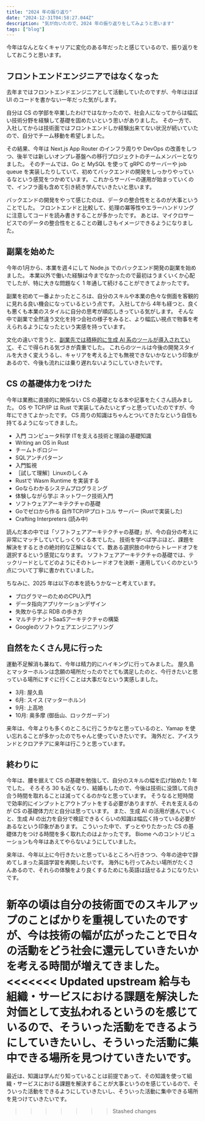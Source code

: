 ```yaml
---
title: "2024 年の振り返り"
date: "2024-12-31T04:58:27.044Z"
description: "気が向いたので、2024 年の振り返りをしてみようと思います"
tags: ["blog"]
---
```


今年はなんとなくキャリアに変化のある年だったと感じているので、振り返りをしておこうと思います。

## フロントエンドエンジニアではなくなった

去年まではフロントエンドエンジニアとして活動していたのですが、今年はほぼ UI のコードを書かない一年だった気がします。

自分は CS の学部を卒業したわけではなかったので、社会人になってからは幅広い技術分野を経験して基礎を固めたいという思いがありました。
その一方で、入社してからは技術面ではフロントエンドしか経験出来てない状況が続いていたので、自分でチーム移動を希望しました。

その結果、今年は Next.js App Router のインフラ周りや DevOps の改善をしつつ、後半では新しいオンプレ基盤への移行プロジェクトのチームメンバーとなりました。
そのチームでは、Go と MySQL を使って gRPC のサーバーや job queue を実装したりしていて、初めてバックエンドの開発をしっかりやっているなという感覚をつかめています。
これからサーバーの運用が始まっていくので、インフラ面も含めて引き続き学んでいきたいと思います。

バックエンドの開発をやって感じたのは、データの整合性をとるのが大事ということでした。
フロントエンドと比較して、処理の冪等性やエラーハンドリングに注意してコードを読み書きすることが多かったです。
あとは、マイクロサービスでのデータの整合性をとることの難しさもイメージできるようになりました。

## 副業を始めた

今年の1月から、本業を週４にして Node.js でのバックエンド開発の副業を始めました。
本業以外で働いた経験は今までなかったので最初はうまくいくか心配でしたが、特に大きな問題なく 1 年通して続けることができてよかったです。

副業を初めて一番よかったところは、自分のスキルや本業の色々な側面を客観的に見れる良い機会になっているという点です。
入社してから 4年も経つと、良くも悪くも本業のスタイルに自分の思考が順応しきっている気がします。
そんな中で副業で全然違う文化を持つ会社の様子をみると、より幅広い視点で物事を考えられるようになったという実感を持っています。

文化の違いで言うと、[副業先では積極的に生成 AI 系のツールが導入されていて](https://zenn.dev/ubie_dev/articles/devin-for-test)、そこで得られる気づきが貴重でした。
これらのツールは今後の開発スタイルを大きく変えうるし、キャリアを考える上でも無視できないかなという印象があるので、今後も流れには乗り遅れないようにしていきたいです。

## CS の基礎体力をつけた

今年は業務に直接的に関係ない CS の基礎となる本や記事をたくさん読みました。
OS や TCP/IP は Rust で実装してみたいとずっと思っていたのですが、今年にできてよかったです。
CS 周りの知識はちゃんとついてきたなという自信も持てるようになってきました。

- 入門 コンピュータ科学 ITを支える技術と理論の基礎知識
- Writing an OS in Rust
- チームトポロジー
- SQLアンチパターン
- 入門監視
- ［試して理解］Linuxのしくみ
- Rustで Wasm Runtime を実装する
- Goならわかるシステムプログラミング
- 体験しながら学ぶ ネットワーク技術入門
- ソフトウェアアーキテクチャの基礎
- Goでゼロから作る 自作TCP/IPプロトコル サーバー (Rustで実装した)
- Crafting Interpreters (読み中)

読んだ本の中では「ソフトフェアアーキテクチャの基礎」が、今の自分の考えに非常にマッチしていてしっくりくる本でした。
技術を学べば学ぶほど、課題を解決をするときの絶対的な正解はなくて、数ある選択肢の中からトレードオフを選択するという感覚になります。
ソフトフェアアーキテクチャの基礎では、テックリードとしてどのようにそのトレードオフを決断・運用していくのかという点について丁寧に書かれていました。

ちなみに、2025 年は以下の本を読もうかなーと考えています。

- プログラマーのためのCPU入門
- データ指向アプリケーションデザイン
- 失敗から学ぶ RDB の歩き方
- マルチテナントSaaSアーキテクチャの構築
- Googleのソフトウェアエンジニアリング

## 自然をたくさん見に行った

運動不足解消も兼ねて、今年は精力的にハイキングに行ってみました。
屋久島とマッターホルンは念願の場所だったのでとても満足したのと、今行きたいと思っている場所にすぐに行くことは大事だなという実感しました。

- 3月: 屋久島
- 6月: スイス (マッターホルン)
- 9月: 上高地
- 10月: 奥多摩 (御岳山、ロックガーデン)

来年は、今年よりも多くのところに行こうかなと思っているのと、Yamap を使い忘れることが多かったのでちゃんと使っていきたいです。
海外だと、アイスランドとクロアチアに来年は行こうと思っています。

## 終わりに

今年は、腰を据えて CS の基礎を勉強して、自分のスキルの幅を広げ始めた 1 年でした。
そろそろ 30 も近くなり、結婚もしたので、今後は技術に没頭して向き合う時間を取れることは減ってくるのかなと思っています。
そうなると短時間で効率的にインプットとアウトプットをする必要がありますが、それを支えるのが CS の基礎体力だと自分は思っています。
また、生成 AI の活用が進んでいくと、生成 AI の出力を自分で検証できるくらいの知識は幅広く持っている必要があるなという印象があります。
こういった中で、ずっとやりたかった CS の基礎体力をつける時間を多く取れたのはよかったです。
Biome へのコントリビューションも今年はあえてやらないようにしていました。

来年は、今年以上に今行きたいと思っているところへ行きつつ、今年の途中で辞めてしまった英語学習を再開したいです。
海外にも行ってみたい場所がたくさんあるので、それらの体験をより良くするためにも英語は話せるようになりたいです。

新卒の頃は自分の技術面でのスキルアップのことばかりを重視していたのですが、今は技術の幅が広がったことで日々の活動をどう社会に還元していきたいかを考える時間が増えてきました。
<<<<<<< Updated upstream
給与も組織・サービスにおける課題を解決した対価として支払われるというのを感じているので、そういった活動をできるようにしていきたいし、そういった活動に集中できる場所を見つけていきたいです。
=======
最近は、知識は学んだり知っていることは前提であって、その知識を使って組織・サービスにおける課題を解決することが大事というのを感じているので、そういった活動をできるようにしていきたいし、そういった活動に集中できる場所を見つけていきたいです。
>>>>>>> Stashed changes
